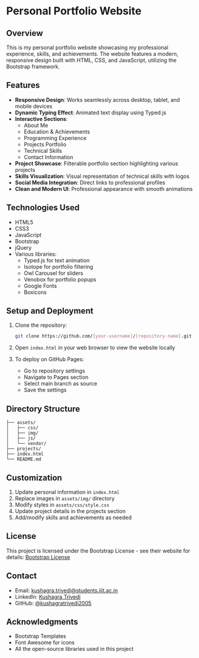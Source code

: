 # Personal Portfolio Website

## Overview
This is my personal portfolio website showcasing my professional experience, skills, and achievements. The website features a modern, responsive design built with HTML, CSS, and JavaScript, utilizing the Bootstrap framework.

## Features
- **Responsive Design**: Works seamlessly across desktop, tablet, and mobile devices
- **Dynamic Typing Effect**: Animated text display using Typed.js
- **Interactive Sections**:
  - About Me
  - Education & Achievements
  - Programming Experience
  - Projects Portfolio
  - Technical Skills
  - Contact Information
- **Project Showcase**: Filterable portfolio section highlighting various projects
- **Skills Visualization**: Visual representation of technical skills with logos
- **Social Media Integration**: Direct links to professional profiles
- **Clean and Modern UI**: Professional appearance with smooth animations

## Technologies Used
- HTML5
- CSS3
- JavaScript
- Bootstrap
- jQuery
- Various libraries:
  - Typed.js for text animation
  - Isotope for portfolio filtering
  - Owl Carousel for sliders
  - Venobox for portfolio popups
  - Google Fonts
  - Boxicons

## Setup and Deployment
1. Clone the repository:
   ```bash
   git clone https://github.com/[your-username]/[repository-name].git
   ```

2. Open `index.html` in your web browser to view the website locally

3. To deploy on GitHub Pages:
   - Go to repository settings
   - Navigate to Pages section
   - Select main branch as source
   - Save the settings

## Directory Structure
```
├── assets/
│   ├── css/
│   ├── img/
│   ├── js/
│   └── vendor/
├── projects/
├── index.html
└── README.md
```

## Customization
1. Update personal information in `index.html`
2. Replace images in `assets/img/` directory
3. Modify styles in `assets/css/style.css`
4. Update project details in the projects section
5. Add/modify skills and achievements as needed

## License
This project is licensed under the Bootstrap License - see their website for details: [Bootstrap License](https://bootstrapmade.com/license/)

## Contact
- Email: kushagra.trivedi@students.iiit.ac.in
- LinkedIn: [Kushagra Trivedi](https://www.linkedin.com/in/kushagratrivedi/)
- GitHub: [@kushagratrivedi2005](https://github.com/kushagratrivedi2005)

## Acknowledgments
- Bootstrap Templates
- Font Awesome for icons
- All the open-source libraries used in this project
